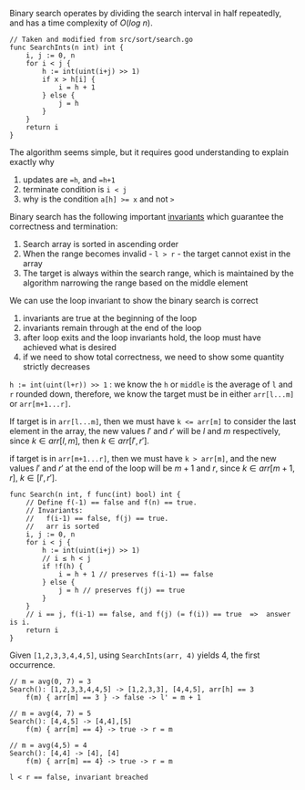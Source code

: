 Binary search operates by dividing the search interval in half repeatedly, and has a time complexity of $O(log\ n)$.

```
// Taken and modified from src/sort/search.go
func SearchInts(n int) int {
	i, j := 0, n
	for i < j {
		h := int(uint(i+j) >> 1)
		if x > h[i] {
			i = h + 1 
		} else {
			j = h 
		}
	}
	return i
}
```

The algorithm seems simple, but it requires good understanding to explain exactly why
1. updates are `=h`, and `=h+1`
2. terminate condition is `i < j`
3. why is the condition `a[h] >= x` and not `>`

Binary search has the following important [invariants](Invariants) which guarantee the correctness and termination:
1. Search array is sorted in ascending order
2. When the range becomes invalid - `l > r` - the target cannot exist in the array
3. The target is always within the search range, which is maintained by the algorithm narrowing the range based on the middle element

We can use the loop invariant to show the binary search is correct 
1. invariants are true at the beginning of the loop
2. invariants remain through at the end of the loop
3. after loop exits and the loop invariants hold, the loop must have achieved what is desired
4. if we need to show total correctness, we need to show some quantity strictly decreases

`h := int(uint(l+r)) >> 1` : we know the `h` or `middle` is the average of `l` and `r` rounded down, therefore, we know the target must be in either `arr[l...m]` or `arr[m+1...r]`.

If target is in `arr[l...m]`, then we must have `k <= arr[m]` to consider the last element in the array, the new values $l'$ and $r'$ will be $l$ and $m$ respectively, since $k \in arr[l,m]$, then $k \in arr[l',r']$. 

if target is in `arr[m+1...r]`, then we must have `k > arr[m]`, and the new values $l'$ and $r'$ at the end of the loop will be $m+1$ and $r$, since $k \in arr[m+1, r]$, $k \in [l',r']$.

```
func Search(n int, f func(int) bool) int {
	// Define f(-1) == false and f(n) == true.
	// Invariants: 
	//   f(i-1) == false, f(j) == true.
	//   arr is sorted    
	i, j := 0, n
	for i < j {
		h := int(uint(i+j) >> 1)
		// i ≤ h < j
		if !f(h) {
			i = h + 1 // preserves f(i-1) == false
		} else {
			j = h // preserves f(j) == true
		}
	}
	// i == j, f(i-1) == false, and f(j) (= f(i)) == true  =>  answer is i.
	return i
}
```

Given `[1,2,3,3,4,4,5]`, using `SearchInts(arr, 4)` yields 4, the first occurrence.
```
// m = avg(0, 7) = 3
Search(): [1,2,3,3,4,4,5] -> [1,2,3,3], [4,4,5], arr[h] == 3
	f(m) { arr[m] == 3 } -> false -> l' = m + 1

// m = avg(4, 7) = 5
Search(): [4,4,5] -> [4,4],[5]
	f(m) { arr[m] == 4} -> true -> r = m

// m = avg(4,5) = 4
Search(): [4,4] -> [4], [4]
	f(m) { arr[m] == 4} -> true -> r = m

l < r == false, invariant breached
```
